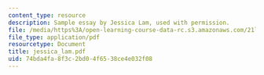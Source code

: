 ```yaml
---
content_type: resource
description: Sample essay by Jessica Lam, used with permission.
file: /media/https%3A/open-learning-course-data-rc.s3.amazonaws.com/21l-486-modern-drama-spring-2006/74bda4fa8f3c2bd04f6538ce4e032f08_jessica_lam.pdf
file_type: application/pdf
resourcetype: Document
title: jessica_lam.pdf
uid: 74bda4fa-8f3c-2bd0-4f65-38ce4e032f08
---
```

